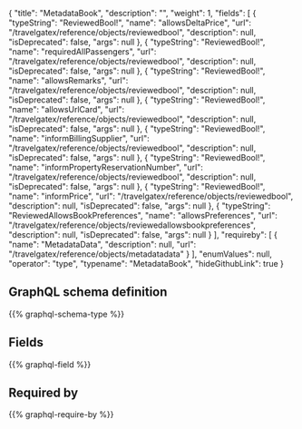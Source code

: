 {
  "title": "MetadataBook",
  "description": "",
  "weight": 1,
  "fields": [
    {
      "typeString": "ReviewedBool!",
      "name": "allowsDeltaPrice",
      "url": "/travelgatex/reference/objects/reviewedbool",
      "description": null,
      "isDeprecated": false,
      "args": null
    },
    {
      "typeString": "ReviewedBool!",
      "name": "requiredAllPassengers",
      "url": "/travelgatex/reference/objects/reviewedbool",
      "description": null,
      "isDeprecated": false,
      "args": null
    },
    {
      "typeString": "ReviewedBool!",
      "name": "allowsRemarks",
      "url": "/travelgatex/reference/objects/reviewedbool",
      "description": null,
      "isDeprecated": false,
      "args": null
    },
    {
      "typeString": "ReviewedBool!",
      "name": "allowsUrlCard",
      "url": "/travelgatex/reference/objects/reviewedbool",
      "description": null,
      "isDeprecated": false,
      "args": null
    },
    {
      "typeString": "ReviewedBool!",
      "name": "informBillingSupplier",
      "url": "/travelgatex/reference/objects/reviewedbool",
      "description": null,
      "isDeprecated": false,
      "args": null
    },
    {
      "typeString": "ReviewedBool!",
      "name": "informPropertyReservationNumber",
      "url": "/travelgatex/reference/objects/reviewedbool",
      "description": null,
      "isDeprecated": false,
      "args": null
    },
    {
      "typeString": "ReviewedBool!",
      "name": "informPrice",
      "url": "/travelgatex/reference/objects/reviewedbool",
      "description": null,
      "isDeprecated": false,
      "args": null
    },
    {
      "typeString": "ReviewedAllowsBookPreferences",
      "name": "allowsPreferences",
      "url": "/travelgatex/reference/objects/reviewedallowsbookpreferences",
      "description": null,
      "isDeprecated": false,
      "args": null
    }
  ],
  "requireby": [
    {
      "name": "MetadataData",
      "description": null,
      "url": "/travelgatex/reference/objects/metadatadata"
    }
  ],
  "enumValues": null,
  "operator": "type",
  "typename": "MetadataBook",
  "hideGithubLink": true
}
## GraphQL schema definition

{{% graphql-schema-type %}}

## Fields

{{% graphql-field %}}

## Required by

{{% graphql-require-by %}}
